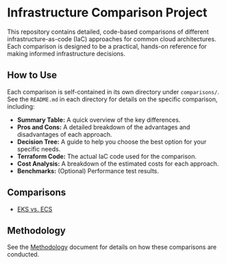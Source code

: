 # Infrastructure Comparison Project

This repository contains detailed, code-based comparisons of different infrastructure-as-code (IaC) approaches for common cloud architectures. Each comparison is designed to be a practical, hands-on reference for making informed infrastructure decisions.

## How to Use

Each comparison is self-contained in its own directory under `comparisons/`. See the `README.md` in each directory for details on the specific comparison, including:

*   **Summary Table:** A quick overview of the key differences.
*   **Pros and Cons:** A detailed breakdown of the advantages and disadvantages of each approach.
*   **Decision Tree:** A guide to help you choose the best option for your specific needs.
*   **Terraform Code:** The actual IaC code used for the comparison.
*   **Cost Analysis:** A breakdown of the estimated costs for each approach.
*   **Benchmarks:** (Optional) Performance test results.

## Comparisons

*   [EKS vs. ECS](./comparisons/eks-vs-ecs/README.md)

## Methodology

See the [Methodology](./docs/methodology.md) document for details on how these comparisons are conducted.
